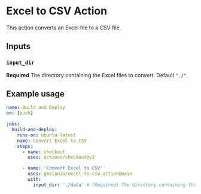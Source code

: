 # Excel to CSV Action

This action converts an Excel file to a CSV file.

## Inputs

### `input_dir`

**Required** The directory containing the Excel files to convert. Default `"./"`.

## Example usage

```yaml
name: Build and Deploy
on: [push]

jobs:
  build-and-deploy:
    runs-on: ubuntu-latest
    name: Convert Excel to CSV
    steps:
      - name: checkout
        uses: actions/checkout@v3

      - name: 'Convert Excel to CSV'
        uses: geolonia/excel-to-csv-action@main
        with:
          input_dir: './data' # [Required] The directory containing the Excel files to convert.
```
